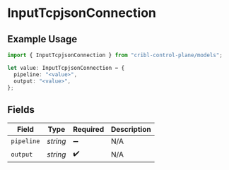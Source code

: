 # InputTcpjsonConnection

## Example Usage

```typescript
import { InputTcpjsonConnection } from "cribl-control-plane/models";

let value: InputTcpjsonConnection = {
  pipeline: "<value>",
  output: "<value>",
};
```

## Fields

| Field              | Type               | Required           | Description        |
| ------------------ | ------------------ | ------------------ | ------------------ |
| `pipeline`         | *string*           | :heavy_minus_sign: | N/A                |
| `output`           | *string*           | :heavy_check_mark: | N/A                |